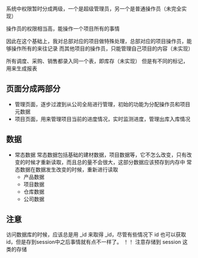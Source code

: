系统中权限暂时分成两级，一个是超级管理员，另一个是普通操作员（未完全实现）

操作员的权限相当高，能操作一个项目所有的事情

因此在这个基础上，我对总部对应的项目做特殊处理，总部对应的项目操作员，能够操作所有的来往记录
而其他项目的操作员，只能管理自己项目的内容（未实现）

所有调度、采购、销售都录入同一个表，即库存（未实现）
但是有不同的标记，用来生成报表


## 页面分成两部分
- 管理页面，逐步过渡到从公司全局进行管理，初始的功能为分配操作员和项目元数据
- 项目页面，用来管理项目当前的进度情况，实时监测进度，管理出库入库情况

## 数据
- 常态数据
  常态数据包括基础的建材数据，项目数据等，它不怎么改变，只有改变的时候才重新读取，而且总的量不会很大，这部分数据应该预存到内存中
  常态数据在数据发生改变的时候，重新进行读取
  - 产品数据
  - 项目数据
  - 仓库数据
  - 公司数据

## 注意

访问数据库的时候，应该总是用 _id 来取得 _id，尽管有些情况下 id 也可以获取 id，但是存到session中之后事情就有点不一样了。
！！ 注意存储到 session 这类的存储